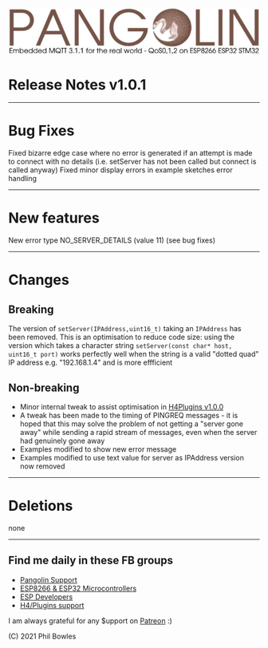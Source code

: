 ![plainhdr](../assets/pangoplain.jpg)

# Release Notes v1.0.1

---

# Bug Fixes

Fixed bizarre edge case where no error is generated if an attempt is made to connect with no details (i.e. setServer has not been called but connect is called anyway)
Fixed minor display errors in example sketches error handling

---

# New features

New error type NO_SERVER_DETAILS (value 11) (see bug fixes)

---

# Changes

## Breaking

The version of `setServer(IPAddress,uint16_t)` taking an `IPAddress` has been removed.
This is an optimisation to reduce code size: using the version which takes a character string `setServer(const char* host, uint16_t port)`
works perfectly well when the string is a valid "dotted quad" IP address e.g. "192.168.1.4" and is more effficient

## Non-breaking

* Minor internal tweak to assist optimisation in [H4Plugins v1.0.0](https://github.com/philbowles/h4plugins)
* A tweak has been made to the timing of PINGREQ messages - it is hoped that this may solve the problem of not getting a "server gone away" while sending a rapid stream of messages, even when the server had genuinely gone away
* Examples modified to show new error message
* Examples modified to use text value for server as IPAddress version now removed
  
---

# Deletions

none

---

## Find me daily in these FB groups

* [Pangolin Support](https://www.facebook.com/groups/pangolinmqtt/)
* [ESP8266 & ESP32 Microcontrollers](https://www.facebook.com/groups/2125820374390340/)
* [ESP Developers](https://www.facebook.com/groups/ESP8266/)
* [H4/Plugins support](https://www.facebook.com/groups/h4plugins)

I am always grateful for any $upport on [Patreon](https://www.patreon.com/esparto) :)

(C) 2021 Phil Bowles